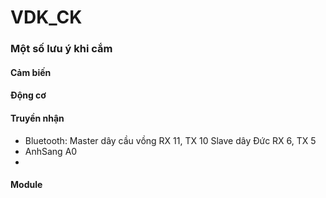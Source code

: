 # VDK_CK

### Một số lưu ý khi cắm

#### Cảm biến

#### Động cơ

#### Truyền nhận
- Bluetooth: 
Master dây cầu vồng
RX 11,
TX 10 
Slave dây Đức
RX 6,
TX 5
- AnhSang A0
- 
#### Module